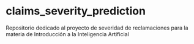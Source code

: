# claims_severity_prediction
Repositorio dedicado al proyecto de severidad de reclamaciones para la materia de Introducción a la Inteligencia Artificial

